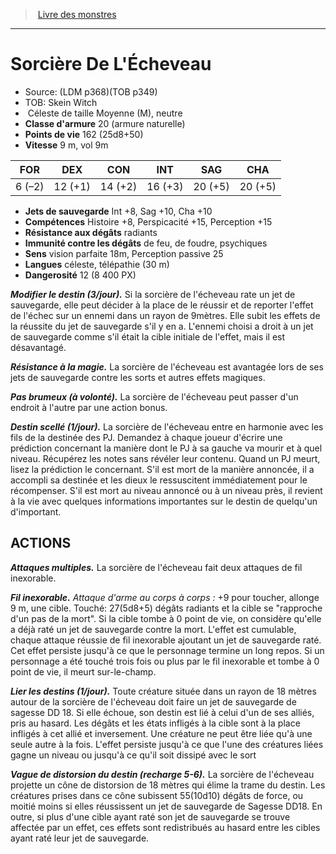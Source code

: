 ﻿> [Livre des monstres](tome_of_beasts_old.md)

---

# Sorcière De L'Écheveau

- Source: (LDM p368)(TOB p349)
- TOB: Skein Witch
-  Céleste de taille Moyenne (M), neutre
- **Classe d'armure** 20 (armure naturelle)
- **Points de vie** 162 (25d8+50)
- **Vitesse** 9 m, vol 9m

|FOR|DEX|CON|INT|SAG|CHA|
|---|---|---|---|---|---|
|6 (–2)|12 (+1)|14 (+2)|16 (+3)|20 (+5)|20 (+5)|

- **Jets de sauvegarde** Int +8, Sag +10, Cha +10
- **Compétences** Histoire +8, Perspicacité +15, Perception +15
- **Résistance aux dégâts** radiants
- **Immunité contre les dégâts** de feu, de foudre, psychiques
- **Sens** vision parfaite 18m, Perception passive 25
- **Langues** céleste, télépathie (30 m)
- **Dangerosité** 12 (8 400 PX)

**_Modifier le destin (3/jour)._** Si la sorcière de l'écheveau rate un jet de sauvegarde, elle peut décider à la place de le réussir et de reporter l'effet de l'échec sur un ennemi dans un rayon de 9mètres. Elle subit les effets de la réussite du jet de sauvegarde s'il y en a. L'ennemi choisi a droit à un jet de sauvegarde comme s'il était la cible initiale de l'effet, mais il est désavantagé.

**_Résistance à la magie._** La sorcière de l'écheveau est avantagée lors de ses jets de sauvegarde contre les sorts et autres effets magiques.

**_Pas brumeux (à volonté)._** La sorcière de l'écheveau peut passer d'un endroit à l'autre par une action bonus.

**_Destin scellé (1/jour)._** La sorcière de l'écheveau entre en harmonie avec les fils de la destinée des PJ. Demandez à chaque joueur d'écrire une prédiction concernant la manière dont le PJ à sa gauche va mourir et à quel niveau. Récupérez les notes sans révéler leur contenu. Quand un PJ meurt, lisez la prédiction le concernant. S'il est mort de la manière annoncée, il a accompli sa destinée et les dieux le ressuscitent immédiatement pour le récompenser. S'il est mort au niveau annoncé ou à un niveau près, il revient à la vie avec quelques informations importantes sur le destin de quelqu'un d'important.

## ACTIONS

**_Attaques multiples._** La sorcière de l'écheveau fait deux attaques de fil inexorable.

**_Fil inexorable._** _Attaque d'arme au corps à corps :_ +9 pour toucher, allonge 9 m, une cible. Touché: 27(5d8+5) dégâts radiants et la cible se "rapproche d'un pas de la mort". Si la cible tombe à 0 point de vie, on considère qu'elle a déjà raté un jet de sauvegarde contre la mort. L'effet est cumulable, chaque attaque réussie de fil inexorable ajoutant un jet de sauvegarde raté. Cet effet persiste jusqu'à ce que le personnage termine un long repos. Si un personnage a été touché trois fois ou plus par le fil inexorable et tombe à 0 point de vie, il meurt sur-le-champ.

**_Lier les destins (1/jour)._** Toute créature située dans un rayon de 18 mètres autour de la sorcière de l'écheveau doit faire un jet de sauvegarde de sagesse DD 18. Si elle échoue, son destin est lié à celui d'un de ses alliés, pris au hasard. Les dégâts et les états infligés à la cible sont à la place infligés à cet allié et inversement. Une créature ne peut être liée qu'à une seule autre à la fois. L'effet persiste jusqu'à ce que l'une des créatures liées gagne un niveau ou jusqu'à ce qu'il soit dissipé avec le sort

**_Vague de distorsion du destin (recharge 5-6)._** La sorcière de l'écheveau projette un cône de distorsion de 18 mètres qui élime la trame du destin. Les créatures prises dans ce cône subissent 55(10d10) dégâts de force, ou moitié moins si elles réussissent un jet de sauvegarde de Sagesse DD18. En outre, si plus d'une cible ayant raté son jet de sauvegarde se trouve affectée par un effet, ces effets sont redistribués au hasard entre les cibles ayant raté leur jet de sauvegarde.

